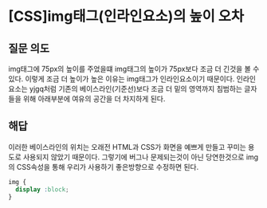 # [CSS]img태그(인라인요소)의 높이 오차
## 질문 의도
img태그에 75px의 높이를 주었을떄 img태그의 높이가 75px보다 조금 더 긴것을 볼 수 있다.
이렇게 조금 더 높이가 높은 이유는 img태그가 인라인요소이기 때문이다.
인라인 요소는 yjgq처럼 기존의 베이스라인(기준선)보다 조금 더 밑의 영역까지 침범하는 글자들을 위해 아래부분에 여유의 공간을 더 차지하게 된다.
## 해답 
이러한 베이스라인의 위치는 오래전 HTML과 CSS가 화면을 예쁘게 만들고 꾸미는 용도로 사용되지 않았기 때문이다.
그렇기에 버그나 문제되는것이 아닌 당연한것으로 img의 CSS속성을 통해 우리가 사용하기 좋은방향으로 수정하면 된다.
```css
img {
  display :block;
}
```